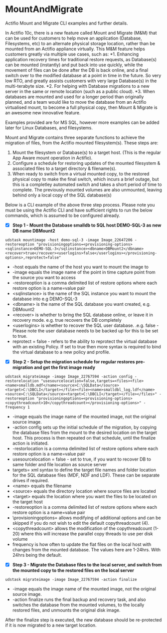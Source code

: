 # MountAndMigrate
Actifio Mount and Migrate CLI examples and further details.

In Actifio 10c, there is a new feature called Mount and Migrate (M&M) that can be used for customers to help move an application (Database, Filesystems, etc) to an alternate physical storage location, rather than be mounted from an Actifio appliance virtually. This M&M feature helps customers greatly via multiple use cases, such as:
*1. Enhancing application recovery times for traditional restore requests, as Database(s) can be mounted (instantly) and put back into use quickly, while the movement of files can be done after the DB is back online, and a final switch over to the modified database at a point in time in the future. So very low RTO, and greatly assists customers with very large Database(s) in the multi-terabyte size.
*2. For helping with Database migrations to a new server in the same or remote location (such as a public cloud).
*3. When databases are mounted and used for a longer period than originally planned, and a team would like to move the database from an Actifio virtualised mount, to become a full physical copy, then Mount & Migrate is an awesome new innovative feature.

Examples provided are for MS SQL, however more examples can be added later for Linux Databases, and filesystems.

Mount and Migrate contains three separate functions to achieve the migration of files, from the Actifio mounted filesystem(s). These steps are:

1. Mount the filesystem or Database(s) to a target host. (This is the regular App Aware mount operation in Actifio).
2. Configure a schedule for restoring updates of the mounted filesystem & associated files to a target directory & filename(s).
3. When ready to switch from a virtual mounted copy, to the restored physical copy to make the final switch, which incurs a brief outage, but this is a completley automated switch and takes a short period of time to complete. The previously mounted volumes are also unmounted, leaving behind only a local copy of the SQL database(s)

Below is a CLI example of the above three step process. Please note you must be using the Actifio CLI and have sufficient rights to run the below commands, which is assumed to be configured already.

- [x] **Step 1 - Mount the Database smalldb to SQL host DEMO-SQL-3 as new DB name DBMount2**

```udstask mountimage -host demo-sql-3 -image Image_22647206 -restoreoption "provisioningoptions=<provisioning-options><sqlinstance>DEMO-SQL-3</sqlinstance><dbname>DBMount2</dbname><recover>true</recover><userlogins>false</userlogins></provisioning-options>,reprotect=false"```

* -host equals the name of the host you want to mount the image to
* -image equals the image name of the point in time capture point from the source you want to access
* -restoreoption is a comma delimited list of restore options where each restore option is a name=value pair
* \<sqlinstance> is the name of the SQL instance you want to mount the database into e.g DEMO-SQL-3
* \<dbname> is the name of the SQL database you want created, e.g. DBMount2
* \<recover> is whether to bring the SQL database online, or leave it in recovery mode. e.g. true recovers the DB completely
* \<userlogins> is whether to recover the SQL user database. .e.g. false - Please note the user database needs to be backed up for this to be set to true.
* reprotect = false - refers to the ability to reprotect the virtual database with an existing Policy. If set to true then more syntax is required to bind the virtual database to a new policy and profile.

- [x] **Step 2 - Setup the migration schedule for regular restores pre-migration and get the first image ready**

```udstask migrateimage -image Image_22767594 -action config -restorelocation "usesourcelocation=false,targets=<files><file><name>smalldb.mdf</name><source>C:\SQLData</source><target>C:\DBCLI</target></file><file><name>smalldbl_log.ldf</name><source>C:\SQLData</source><target>C:\DBCLI</target></file></files>" -restoreoption "provisioningoptions=<provisioning-options><copythreadcount>10</copythreadcount></provisioning-options>" -frequency 1```

* -image equals the image name of the mounted image, not the original source image.
* -action config sets up the initial schedule of the migration, by copying the database files from the mount to the desired location on the target host. This process is then repeated on that schedule, until the finalize action is initiated.
* -restorlocation is a comma delimited list of restore options where each restore option is a name=value pair
* usesourcelocation = false - set to true, if you want to recover DB to same folder and file location as source server
* targets= xml syntax to define the target file names and folder location for the SQL database files (MDF, NDF and LDF). These can be separate drives if required.
* \<name> equals the filename
* \<source> equals the directory location where source files are located
* \<target> equals the location where you want the files to be located on the target host
* -restoreoption is a comma delimited list of restore options where each restore option is a name=value pair
* \provisioningoptions= allows modifying of additional options and can be skipped if you do not wish to edit the default copythreadcount (4).
* \<copythreadcount> allows the modification of the copythreadcount (1-20) where this will increase the parallel copy threads to use per disk volume
* frequency is how often to update the flat files on the local host with changes from the mounted database. The values here are 1-24hrs. With 24hrs being the default.


- [x] **Step 3 - Migrate the Database files to the local server, and switch from the mounted copy to the restored files on the local server**

```udstask migrateimage -image Image_22767594 -action finalize```

* -image equals the image name of the mounted image, not the original source image.
* -action finalize runs the final backup and recovery task, and also switches the database from the mounted volumes, to the locally restored files, and unmounts the original disk image.

After the finalize step is executed, the new database should be re-protected if it is now migrated to a new target location.
